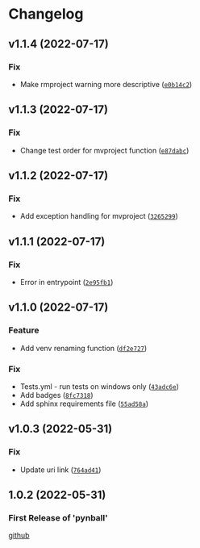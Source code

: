 # Changelog

<!--next-version-placeholder-->

## v1.1.4 (2022-07-17)
### Fix
* Make rmproject warning more descriptive ([`e0b14c2`](https://github.com/Stephen-RA-King/pynball/commit/e0b14c2f870c83d41cc190b1548d4e8c2c10f8c3))

## v1.1.3 (2022-07-17)
### Fix
* Change test order for mvproject function ([`e87dabc`](https://github.com/Stephen-RA-King/pynball/commit/e87dabc89d949b1be9a6eb74616ec24390e4c54c))

## v1.1.2 (2022-07-17)
### Fix
* Add exception handling for mvproject ([`3265299`](https://github.com/Stephen-RA-King/pynball/commit/3265299ee5da6f3781d8fa3c070d38bd28bcc384))

## v1.1.1 (2022-07-17)
### Fix
* Error in entrypoint ([`2e95fb1`](https://github.com/Stephen-RA-King/pynball/commit/2e95fb141cda3645135462b160d3696f1be3d5aa))

## v1.1.0 (2022-07-17)
### Feature
* Add venv renaming function ([`df2e727`](https://github.com/Stephen-RA-King/pynball/commit/df2e7275296885b991ae247a9c3fd6ee2e67de44))

### Fix
* Tests.yml - run tests on windows only ([`43adc6e`](https://github.com/Stephen-RA-King/pynball/commit/43adc6ed5c4c6d9a9aaf152086e9ed5d02af25c1))
* Add badges ([`8fc7318`](https://github.com/Stephen-RA-King/pynball/commit/8fc73182ad161b3ff1865a5e1ea663ab9a38645e))
* Add sphinx requirements file ([`55ad58a`](https://github.com/Stephen-RA-King/pynball/commit/55ad58af6a62cbf937ac3c73e62c7a23be62023d))

## v1.0.3 (2022-05-31)
### Fix
* Update uri link ([`764ad41`](https://github.com/Stephen-RA-King/pynball/commit/764ad4117abbf5c3dc10d9f6cdc4eb37e8d9f59d))

## 1.0.2 (2022-05-31)

### First Release of 'pynball'



<!-- Markdown link & img dfn's -->

[github](https://github.com/Stephen-RA-King/pynball)
